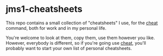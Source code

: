# jms1-cheatsheets

This repo contains a small collection of "cheatsheets" I use, for the [cheat](https://github.com/cheat/cheat/) command, both for work and in my personal life.

You're welcome to look at them, copy them, use them however you like. However, everybody is different, so if you're going use [cheat](https://github.com/cheat/cheat), you'll probably want to start your own list of personal cheatsheets.
